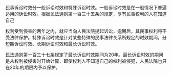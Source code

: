 
民事诉讼时效分一般诉讼时效和特殊诉讼时效。一般诉讼时效是在一般情况下普遍适用的诉讼时效。根据民法通则第一百三十五条的规定，享有民事权利的人在知道自己

权利受到侵害的两年之内，就应当向人民法院提起诉讼，逾期后，其民事权利将不受法律保护。特殊诉讼时效是针对某些特殊的民事法律关系所规定的时效期间，分短期诉讼时效、长期诉讼时效和最长诉讼时效。

民法通则第一百三十七条规定了最长诉讼时效期间为20年。最长诉讼时效的期间是从权利被侵害时开始计算，即使权利人不知道自己的权利被侵犯，人民法院也只在20年的期限内予以保护。

